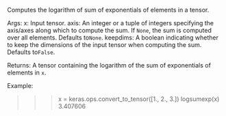 Computes the logarithm of sum of exponentials of elements in a tensor.

Args:
    x: Input tensor.
    axis: An integer or a tuple of integers specifying the axis/axes
        along which to compute the sum. If `None`, the sum is computed
        over all elements. Defaults to`None`.
    keepdims: A boolean indicating whether to keep the dimensions of
        the input tensor when computing the sum. Defaults to`False`.

Returns:
    A tensor containing the logarithm of the sum of exponentials of
    elements in `x`.

Example:

>>> x = keras.ops.convert_to_tensor([1., 2., 3.])
>>> logsumexp(x)
3.407606
